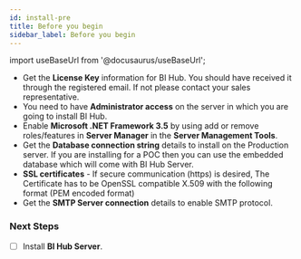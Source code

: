 ```yaml
---
id: install-pre
title: Before you begin
sidebar_label: Before you begin
---
```


import useBaseUrl from '@docusaurus/useBaseUrl';

* Get the **License Key** information for BI Hub. You should have received it through the registered email. If not please contact your sales representative.
* You need to have **Administrator access** on the server in which you are going to install BI Hub.
* Enable **Microsoft .NET Framework 3.5** by using add or remove roles/features in **Server Manager** in the **Server Management Tools**.
* Get the **Database connection string** details to install on the Production server. If you are installing for a POC then you can use the embedded database which will come with BI Hub Server.
* **SSL certificates** - If secure communication (https) is desired, The Certificate has to be OpenSSL compatible X.509 with the following format (PEM encoded format)
* Get the **SMTP Server connection** details to enable SMTP protocol.

### Next Steps

- [ ] Install **BI Hub Server**.

